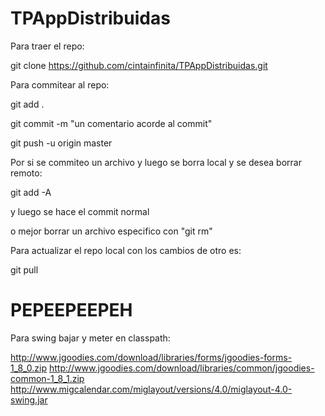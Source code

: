 # TPAppDistribuidas

Para traer el repo:

git clone https://github.com/cintainfinita/TPAppDistribuidas.git

Para commitear al repo:

git add .

git commit -m "un comentario acorde al commit"

git push -u origin master

Por si se commiteo un archivo y luego se borra local y se desea borrar remoto:

git add -A

y luego se hace el commit normal

o mejor borrar un archivo especifico con "git rm"

Para actualizar el repo local con los cambios de otro es:

git pull


PEPEEPEEPEH
========

Para swing bajar y meter en classpath:

http://www.jgoodies.com/download/libraries/forms/jgoodies-forms-1_8_0.zip
http://www.jgoodies.com/download/libraries/common/jgoodies-common-1_8_1.zip
http://www.migcalendar.com/miglayout/versions/4.0/miglayout-4.0-swing.jar
